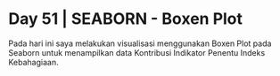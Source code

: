 # Day 51 | SEABORN - Boxen Plot
Pada hari ini saya melakukan visualisasi menggunakan Boxen Plot pada Seaborn untuk menampilkan data Kontribusi Indikator Penentu Indeks Kebahagiaan.